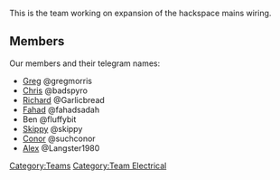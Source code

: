 This is the team working on expansion of the hackspace mains wiring.

Members
-------

Our members and their telegram names:

-   [Greg](User:Gregory.morris "wikilink") @gregmorris
-   [Chris](User:Badspyro "wikilink") @badspyro
-   [Richard](User:Garlicbread "wikilink") @Garlicbread
-   [Fahad](User:Fahadsadah "wikilink") @fahadsadah
-   Ben @fluffybit
-   [Skippy](User:Skippy "wikilink") @skippy
-   [Conor](User:Cone "wikilink") @suchconor
-   [Alex](User:Langster1980 "wikilink") @Langster1980

[Category:Teams](Category:Teams "wikilink") [Category:Team
Electrical](Category:Team_Electrical "wikilink")